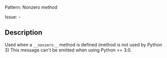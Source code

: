 Pattern: Nonzero method

Issue: -

## Description

Used when a `__nonzero__` method is defined (method is not used by Python 3) This message can't be emitted when using Python >= 3.0.